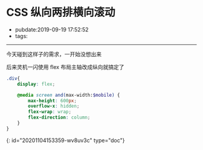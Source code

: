 # CSS 纵向两排横向滚动

- pubdate:2019-09-19 17:52:52
- tags:

---

今天碰到这样子的需求，一开始没想出来

后来灵机一闪使用 flex 布局主轴改成纵向就搞定了

```scss
.div{
    display: flex;

    @media screen and(max-width:$mobile) {
        max-height: 600px;
        overflow-x: hidden;
        flex-wrap: wrap;
        flex-direction: column;
    }
}
```


{: id="20201104153359-wv8uv3c" type="doc"}
